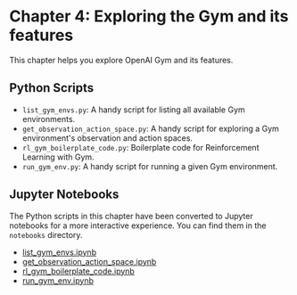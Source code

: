 # Chapter 4: Exploring the Gym and its features

This chapter helps you explore OpenAI Gym and its features.

## Python Scripts

- `list_gym_envs.py`: A handy script for listing all available Gym environments.
- `get_observation_action_space.py`: A handy script for exploring a Gym environment's observation and action spaces.
- `rl_gym_boilerplate_code.py`: Boilerplate code for Reinforcement Learning with Gym.
- `run_gym_env.py`: A handy script for running a given Gym environment.

## Jupyter Notebooks

The Python scripts in this chapter have been converted to Jupyter notebooks for a more interactive experience. You can find them in the `notebooks` directory.

- [list_gym_envs.ipynb](notebooks/list_gym_envs.ipynb)
- [get_observation_action_space.ipynb](notebooks/get_observation_action_space.ipynb)
- [rl_gym_boilerplate_code.ipynb](notebooks/rl_gym_boilerplate_code.ipynb)
- [run_gym_env.ipynb](notebooks/run_gym_env.ipynb)
